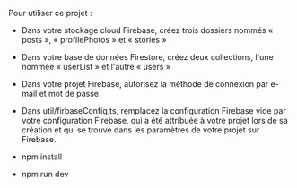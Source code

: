 Pour utiliser ce projet :

- Dans votre stockage cloud Firebase, créez trois dossiers nommés « posts », « profilePhotos » et « stories »

- Dans votre base de données Firestore, créez deux collections, l'une nommée « userList » et l'autre « users » 

- Dans votre projet Firebase, autorisez la méthode de connexion par e-mail et mot de passe.

- Dans util/firbaseConfig.ts, remplacez la configuration Firebase vide par votre configuration Firebase, qui a été attribuée à votre projet lors de sa création et qui se trouve dans les paramètres de votre projet sur Firebase. 

- npm install

- npm run dev
